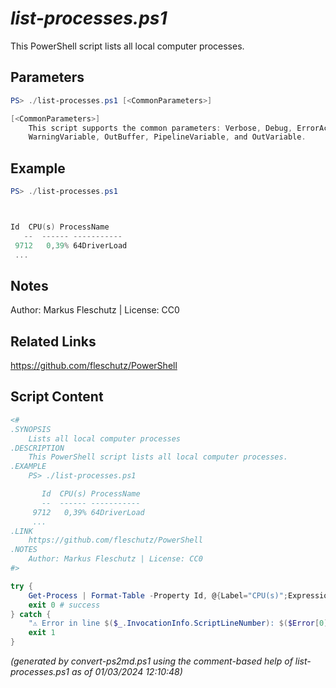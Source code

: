 *list-processes.ps1*
================

This PowerShell script lists all local computer processes.

Parameters
----------
```powershell
PS> ./list-processes.ps1 [<CommonParameters>]

[<CommonParameters>]
    This script supports the common parameters: Verbose, Debug, ErrorAction, ErrorVariable, WarningAction, 
    WarningVariable, OutBuffer, PipelineVariable, and OutVariable.
```

Example
-------
```powershell
PS> ./list-processes.ps1



Id  CPU(s) ProcessName
   --  ------ -----------
 9712   0,39% 64DriverLoad
 ...

```

Notes
-----
Author: Markus Fleschutz | License: CC0

Related Links
-------------
https://github.com/fleschutz/PowerShell

Script Content
--------------
```powershell
<#
.SYNOPSIS
	Lists all local computer processes
.DESCRIPTION
	This PowerShell script lists all local computer processes.
.EXAMPLE
	PS> ./list-processes.ps1

	   Id  CPU(s) ProcessName
	   --  ------ -----------
	 9712   0,39% 64DriverLoad
	 ...
.LINK
	https://github.com/fleschutz/PowerShell
.NOTES
	Author: Markus Fleschutz | License: CC0
#>

try {
	Get-Process | Format-Table -Property Id, @{Label="CPU(s)";Expression={$_.CPU.ToString("N")+"%"};Alignment="Right"}, ProcessName -AutoSize
	exit 0 # success
} catch {
	"⚠️ Error in line $($_.InvocationInfo.ScriptLineNumber): $($Error[0])"
	exit 1
}
```

*(generated by convert-ps2md.ps1 using the comment-based help of list-processes.ps1 as of 01/03/2024 12:10:48)*
